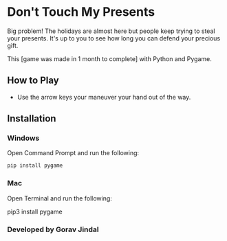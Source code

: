 # Don't Touch My Presents

Big problem! The holidays are almost here but people keep trying to steal your presents. It's up to you to see how long you can defend your precious gift.

This [game was made in 1 month to complete] with Python and Pygame.


## How to Play

* Use the arrow keys your maneuver your hand out of the way.

## Installation

### Windows

Open Command Prompt and run the following:

```sh
pip install pygame
```

### Mac

Open Terminal and run the following:

pip3 install pygame

### Developed by Gorav Jindal
